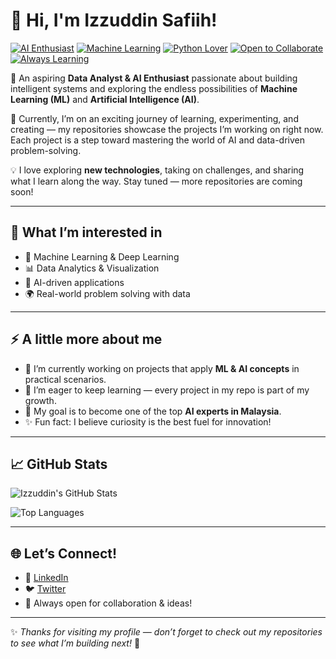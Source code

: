 # 👋 Hi, I'm Izzuddin Safiih!

[![AI Enthusiast](https://img.shields.io/badge/AI-Enthusiast-blueviolet?style=for-the-badge&logo=ai)]()
[![Machine Learning](https://img.shields.io/badge/Machine-Learning-orange?style=for-the-badge&logo=tensorflow)]()
[![Python Lover](https://img.shields.io/badge/Python-Lover-yellow?style=for-the-badge&logo=python)]()
[![Open to Collaborate](https://img.shields.io/badge/Open%20to-Collaborate-brightgreen?style=for-the-badge&logo=github)]()
[![Always Learning](https://img.shields.io/badge/Always-Learning-success?style=for-the-badge&logo=google-scholar)]()

🚀 An aspiring **Data Analyst & AI Enthusiast** passionate about building intelligent systems and exploring the endless possibilities of **Machine Learning (ML)** and **Artificial Intelligence (AI)**.  

🌱 Currently, I’m on an exciting journey of learning, experimenting, and creating — my repositories showcase the projects I’m working on right now. Each project is a step toward mastering the world of AI and data-driven problem-solving.  

💡 I love exploring **new technologies**, taking on challenges, and sharing what I learn along the way. Stay tuned — more repositories are coming soon!

---

## 🧠 What I’m interested in
- 🤖 Machine Learning & Deep Learning  
- 📊 Data Analytics & Visualization  
- 🧩 AI-driven applications  
- 🌍 Real-world problem solving with data  

---

## ⚡ A little more about me
- 🔭 I’m currently working on projects that apply **ML & AI concepts** in practical scenarios.  
- 🌱 I’m eager to keep learning — every project in my repo is part of my growth.  
- 🎯 My goal is to become one of the top **AI experts in Malaysia**.  
- ✨ Fun fact: I believe curiosity is the best fuel for innovation!  

---

## 📈 GitHub Stats
![Izzuddin's GitHub Stats](https://github-readme-stats.vercel.app/api?username=izzuddinsafiih&show_icons=true&theme=tokyonight)

![Top Languages](https://github-readme-stats.vercel.app/api/top-langs/?username=izzuddinsafiih&layout=compact&theme=tokyonight)

---

## 🌐 Let’s Connect!
- 💼 [LinkedIn](https://www.linkedin.com/in/izzuddin-safiih-1a6944251)  
- 🐦 [Twitter](https://x.com/izzuddiinnnn)  
- 🌟 Always open for collaboration & ideas!  

---

✨ *Thanks for visiting my profile — don’t forget to check out my repositories to see what I’m building next!* 🚀

